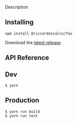 Description

## Installing

```
npm install @riccardoscalco/foo
```
Download the [latest release](https://github.com/riccardoscalco/foo/releases/latest).

## API Reference

## Dev

```
$ yarn
```
## Production

```
$ yarn run build
$ yarn run test
```